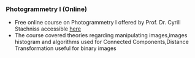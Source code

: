 ### Photogrammetry I (Online)
- Free online course on Photogrammetry I offered by Prof. Dr. Cyrill Stachniss accessible [here](https://www.ipb.uni-bonn.de/photo12-2021/)
- The course covered theories regarding manipulating images,images histogram and algorithms used for Connected Components,Distance Transformation useful for binary images
